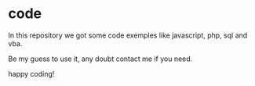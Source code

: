 # code

In this repository we got some code exemples like javascript, php, sql and vba. 

Be my guess to use it, any doubt contact me if you need.

happy coding!
